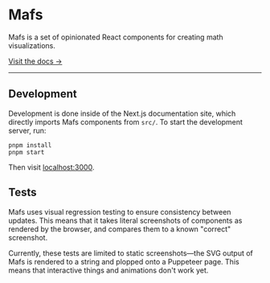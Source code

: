 # Mafs

Mafs is a set of opinionated React components for creating math visualizations.

[Visit the docs →](https://mafs.dev)

---

## Development

Development is done inside of the Next.js documentation site, which directly
imports Mafs components from `src/`. To start the development server, run:

```
pnpm install
pnpm start
```

Then visit [localhost:3000](http://localhost:3000).

## Tests

Mafs uses visual regression testing to ensure consistency between updates. This means that it takes literal screenshots of components as rendered by the browser, and compares them to a known "correct" screenshot.

Currently, these tests are limited to static screenshots—the SVG output of Mafs is rendered to a string and plopped onto a Puppeteer page. This means that interactive things and animations don't work yet.
